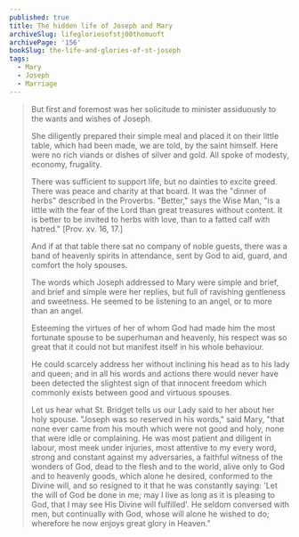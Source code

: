 ```yaml
---
published: true
title: The hidden life of Joseph and Mary
archiveSlug: lifegloriesofstj00thomuoft
archivePage: '156'
bookSlug: the-life-and-glories-of-st-joseph
tags:
  - Mary
  - Joseph
  - Marriage
---
```


> But first and foremost was her solicitude to minister assiduously to the wants and wishes of Joseph.
>
> She diligently prepared their simple meal and placed it on their little table, which had been made, we are told, by the saint himself. Here were no rich viands or dishes of silver and gold. All spoke of modesty, economy, frugality.
>
> There was sufficient to support life, but no dainties to excite greed. There was peace and charity at that board. It was the "dinner of herbs" described in the Proverbs. "Better," says the Wise Man, "is a little with the fear of the Lord than great treasures without content. It is better to be invited to herbs with love, than to a fatted calf with hatred." [Prov. xv. 16, 17.]
>
> And if at that table there sat no company of noble guests, there was a band of heavenly spirits in attendance, sent by God to aid, guard, and comfort the holy spouses.
>
> The words which Joseph addressed to Mary were simple and brief, and brief and simple were her replies, but full of ravishing gentleness and sweetness. He seemed to be listening to an angel, or to more than an angel.
>
> Esteeming the virtues of her of whom God had made him the most fortunate spouse to be superhuman and heavenly, his respect was so great that it could not but manifest itself in his whole behaviour.
>
> He could scarcely address her without inclining his head as to his lady and queen; and in all his words and actions there would never have been detected the slightest sign of that innocent freedom which commonly exists between good and virtuous spouses.
>
> Let us hear what St. Bridget tells us our Lady said to her about her holy spouse. "Joseph was so reserved in his words," said Mary, "that none ever came from his mouth which were not good and holy, none that were idle or complaining. He was most patient and diligent in labour, most meek under injuries, most attentive to my every word, strong and constant against my adversaries, a faithful witness of the wonders of God, dead to the flesh and to the world, alive only to God and to heavenly goods, which alone he desired, conformed to the Divine will, and so resigned to it that he was constantly saying: 'Let the will of God be done in me; may I live as long as it is pleasing to God, that I may see His Divine will fulfilled'. He seldom conversed with men, but continually with God, whose will alone he wished to do; wherefore he now enjoys great glory in Heaven."
